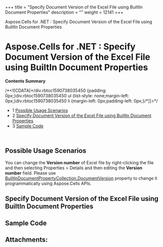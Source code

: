 +++
title = "Specify Document Version of the Excel File using BuiltIn Document Properties" 
description = "" 
weight = 12141 
+++

Aspose.Cells for .NET : Specify Document Version of the Excel File using BuiltIn Document Properties  

# Aspose.Cells for .NET : Specify Document Version of the Excel File using BuiltIn Document Properties


**Contents Summary**

/\*<!\[CDATA\[\*/div.rbtoc1590738035450 {padding: 0px;}div.rbtoc1590738035450 ul {list-style: none;margin-left: 0px;}div.rbtoc1590738035450 li {margin-left: 0px;padding-left: 0px;}/\*\]\]>\*/

*   1 [Possible Usage Scenarios](#SpecifyDocumentVersionoftheExcelFileusingBuiltInDocumentProperties-PossibleUsageScenarios)
*   2 [Specify Document Version of the Excel File using BuiltIn Document Properties](#SpecifyDocumentVersionoftheExcelFileusingBuiltInDocumentProperties-SpecifyDocumentVersionoftheExcelFileusingBuiltInDocumentProperties)
*   3 [Sample Code](#SpecifyDocumentVersionoftheExcelFileusingBuiltInDocumentProperties-SampleCode)

 

## Possible Usage Scenarios

You can change the **Version number** of Excel file by right-clicking the file and then selecting Properties > Details and then editing the **Version number** field. Please use [BuiltInDocumentPropertyCollection.DocumentVersion](https://apireference.aspose.com/net/cells/aspose.cells.properties/builtindocumentpropertycollection/properties/documentversion) property to change it programmatically using Aspose.Cells APIs. 

## Specify Document Version of the Excel File using BuiltIn Document Properties



## Sample Code

## Attachments:


